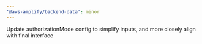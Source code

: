 ```yaml
---
'@aws-amplify/backend-data': minor
---
```


Update authorizationMode config to simplify inputs, and more closely align with final interface
